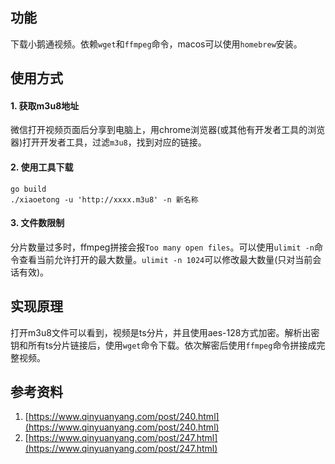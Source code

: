 ## 功能

下载小鹅通视频。依赖`wget`和`ffmpeg`命令，macos可以使用`homebrew`安装。

## 使用方式

#### 1. 获取m3u8地址

微信打开视频页面后分享到电脑上，用chrome浏览器(或其他有开发者工具的浏览器)打开开发者工具，过滤`m3u8`，找到对应的链接。

#### 2. 使用工具下载

```shell
go build
./xiaoetong -u 'http://xxxx.m3u8' -n 新名称
```

#### 3. 文件数限制

分片数量过多时，ffmpeg拼接会报`Too many open files`。可以使用`ulimit -n`命令查看当前允许打开的最大数量。`ulimit -n 1024`可以修改最大数量(只对当前会话有效)。

## 实现原理

打开m3u8文件可以看到，视频是ts分片，并且使用aes-128方式加密。解析出密钥和所有ts分片链接后，使用`wget`命令下载。依次解密后使用`ffmpeg`命令拼接成完整视频。



## 参考资料

1.  [https://www.qinyuanyang.com/post/240.html](https://www.qinyuanyang.com/post/240.html)
2.  [https://www.qinyuanyang.com/post/247.html](https://www.qinyuanyang.com/post/247.html)

